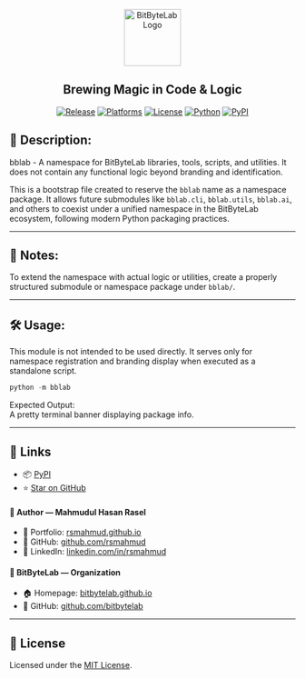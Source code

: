 
<p><div align="center">
  <img src="https://bitbytelab.github.io/assets/bitbytelab.png" alt="BitByteLab Logo" height="100">

## Brewing Magic in Code & Logic

[![Release](https://img.shields.io/github/v/tag/bitbytelab/bblab)](https://github.com/bitbytelab/bblab/tag)
[![Platforms](https://img.shields.io/badge/platform-windows%20%7C%20macOS%20%7C%20linux-blue)]()
[![License](https://img.shields.io/badge/license-MIT-blue.svg)](./LICENSE)
[![Python](https://img.shields.io/badge/Python-3.9%2B-blue.svg)](https://www.python.org/)
[![PyPI](https://img.shields.io/badge/PyPI-bblab-lightgrey.svg)](https://pypi.org/project/upwork-cli)

</div></p>

## 📌 Description:
bblab - A namespace for BitByteLab libraries, tools, scripts, and utilities. 
It does not contain any functional logic beyond branding and identification.

This is a bootstrap file created to reserve the `bblab` name as a namespace
package. It allows future submodules like `bblab.cli`, `bblab.utils`, `bblab.ai`,
and others to coexist under a unified namespace in the BitByteLab ecosystem,
following modern Python packaging practices.

---

## 📎 Notes:
To extend the namespace with actual logic or utilities, create a properly
structured submodule or namespace package under `bblab/`.

---

## 🛠️ Usage:

This module is not intended to be used directly. It serves only for namespace
registration and branding display when executed as a standalone script.

```python
python -m bblab
```
Expected Output:  
A pretty terminal banner displaying package info.

---

## 🔗 Links

  - 📦 [PyPI](https://pypi.org/project/bblab)
  - ⭐ [Star on GitHub](https://github.com/bitbytelab/bblab)  


#### 👤 Author — Mahmudul Hasan Rasel
- 🧳 Portfolio: [rsmahmud.github.io](https://rsmahmud.github.io/)
- 🐙 GitHub: [github.com/rsmahmud](https://github.com/rsmahmud)
- 💼 LinkedIn: [linkedin.com/in/rsmahmud](https://www.linkedin.com/in/rsmahmud)

#### 🏢 BitByteLab — Organization
- 🏠 Homepage: [bitbytelab.github.io](https://bitbytelab.github.io/)
- 🐙 GitHub: [github.com/bitbytelab](https://github.com/bitbytelab)

---

## 📄 License

Licensed under the [MIT License](LICENSE).
